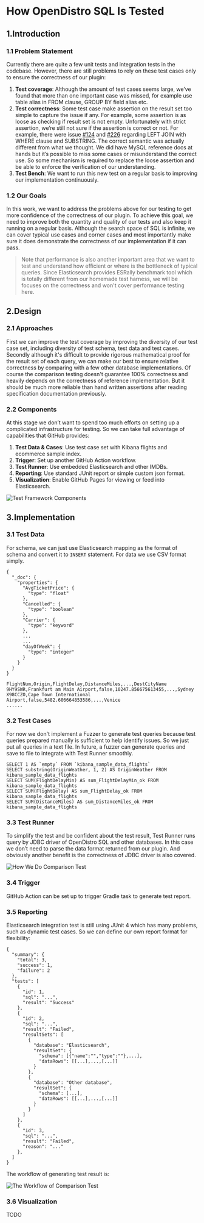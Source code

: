 # How OpenDistro SQL Is Tested

## 1.Introduction

### 1.1 Problem Statement

Currently there are quite a few unit tests and integration tests in the codebase. However, there are still problems to rely on these test cases only to ensure the correctness of our plugin:

 1. **Test coverage**: Although the amount of test cases seems large, we’ve found that more than one important case was missed, for example use table alias in FROM clause, GROUP BY field alias etc.
 2. **Test correctness**: Some test case make assertion on the result set too simple to capture the issue if any. For example, some assertion is as loose as checking if result set is not empty. Unfortunately with strict assertion, we’re still not sure if the assertion is correct or not. For example, there were issue [#124](https://github.com/opendistro-for-elasticsearch/sql/issues/124) and [#226](https://github.com/opendistro-for-elasticsearch/sql/issues/226) regarding LEFT JOIN with WHERE clause and SUBSTRING. The correct semantic was actually different from what we thought. We did have MySQL reference docs at hands but it’s possible to miss some cases or misunderstand the correct use. So some mechanism is required to replace the loose assertion and be able to enforce the verification of our understanding.
 3. **Test Bench**: We want to run this new test on a regular basis to improving our implementation continuously.

### 1.2 Our Goals

In this work, we want to address the problems above for our testing to get more confidence of the correctness of our plugin. To achieve this goal, we need to improve both the quantity and quality of our tests and also keep it running on a regular basis. Although the search space of SQL is infinite, we can cover typical use cases and corner cases and most importantly make sure it does demonstrate the correctness of our implementation if it can pass.

> Note that performance is also another important area that we want to test and understand how efficient or where is the bottleneck of typical queries. Since Elasticsearch provides ESRally benchmark tool which is totally different from our homemade test harness, we will be focuses on the correctness and won't cover performance testing here.

## 2.Design

### 2.1 Approaches

First we can improve the test coverage by improving the diversity of our test case set, including diversity of test schema, test data and test cases. Secondly although it's difficult to provide rigorous mathematical proof for the result set of each query, we can make our best to ensure relative correctness by comparing with a few other database implementations. Of course the comparison testing doesn't guarantee 100% correctness and heavily depends on the correctness of reference implementation. But it should be much more reliable than hand written assertions after reading specification documentation previously.

### 2.2 Components

At this stage we don’t want to spend too much efforts on setting up a complicated infrastructure for testing. So we can take full advantage of capabilities that GitHub provides:

 1. **Test Data & Cases**: Use test case set with Kibana flights and ecommerce sample index.
 2. **Trigger**: Set up another GitHub Action workflow.
 3. **Test Runner**: Use embedded Elasticsearch and other IMDBs.
 4. **Reporting**: Use standard JUnit report or simple custom json format.
 5. **Visualization**: Enable GitHub Pages for viewing or feed into Elasticsearch.

![Test Framework Components](img/test-framework-components.png)

## 3.Implementation

### 3.1 Test Data

For schema, we can just use Elasticsearch mapping as the format of schema and convert it to `INSERT` statement. For data we use CSV format simply.

```
{
  "_doc": {
    "properties": {
      "AvgTicketPrice": {
        "type": "float"
      },
      "Cancelled": {
        "type": "boolean"
      },
      "Carrier": {
        "type": "keyword"
      },
      ...
      ...
      "dayOfWeek": {
        "type": "integer"
      }
    }
  }
}

FlightNum,Origin,FlightDelay,DistanceMiles,...,DestCityName
9HY9SWR,Frankfurt am Main Airport,false,10247.856675613455,...,Sydney
X98CCZO,Cape Town International Airport,false,5482.606664853586,...,Venice
......
```

### 3.2 Test Cases

For now we don't implement a Fuzzer to generate test queries because test queries prepared manually is sufficient to help identify issues. So we just put all queries in a text file. In future, a fuzzer can generate queries and save to file to integrate with Test Runner smoothly.

```
SELECT 1 AS `empty` FROM `kibana_sample_data_flights`
SELECT substring(OriginWeather, 1, 2) AS OriginWeather FROM kibana_sample_data_flights
SELECT SUM(FlightDelayMin) AS sum_FlightDelayMin_ok FROM kibana_sample_data_flights
SELECT SUM(FlightDelay) AS sum_FlightDelay_ok FROM kibana_sample_data_flights
SELECT SUM(DistanceMiles) AS sum_DistanceMiles_ok FROM kibana_sample_data_flights
```

### 3.3 Test Runner

To simplify the test and be confident about the test result, Test Runner runs query by JDBC driver of OpenDistro SQL and other databases. In this case we don’t need to parse the data format returned from our plugin. And obviously another benefit is the correctness of JDBC driver is also covered.

![How We Do Comparison Test](img/how-we-do-comparison-test.png)

### 3.4 Trigger

GitHub Action can be set up to trigger Gradle task to generate test report.

### 3.5 Reporting

Elasticsearch integration test is still using JUnit 4 which has many problems, such as dynamic test cases. So we can define our own report format for flexibility:

```
{
  "summary": {
    "total": 3,
    "success": 1,
    "failure": 2
  },
  "tests": [
    {
      "id": 1,
      "sql": "...",
      "result": "Success"
    },
    {
      "id": 2,
      "sql": "...",
      "result": "Failed",
      "resultSets": [
        {
          "database": "Elasticsearch",
          "resultSet": {
            "schema": [{"name":"","type":""},...],
            "dataRows": [[...],...,[...]]
          }
        },
        {
          "database": "Other database",
          "resultSet": {
            "schema": [...],
            "dataRows": [[...],...,[...]]
          }
        }
      ]
    },
    {
      "id": 3,
      "sql": "...",
      "result": "Failed",
      "reason": "..."
    },
  ]
}
```

The workflow of generating test result is:

![The Workflow of Comparison Test](img/the-workflow-of-comparison-test.png)

### 3.6 Visualization

TODO

